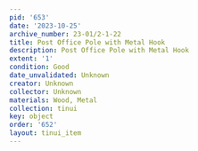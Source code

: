 ```yaml
---
pid: '653'
date: '2023-10-25'
archive_number: 23-01/2-1-22
title: Post Office Pole with Metal Hook
description: Post Office Pole with Metal Hook
extent: '1'
condition: Good
date_unvalidated: Unknown
creator: Unknown
collector: Unknown
materials: Wood, Metal
collection: tinui
key: object
order: '652'
layout: tinui_item
---
```

